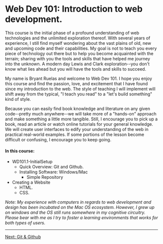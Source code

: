 # Web Dev 101: Introduction to web development.
This course is the initial phase of a profound understanding of web
technologies and the unlimited exploration thereof. With several years
of experience, I still find myself wondering about the vast plains of
old, new and upcoming code and their capabilities. My goal is not to teach
you every piece of technology out there but to help you become acquainted 
with the terrain; sharing with you the tools and skills that have helped 
me journey into the unknown. A modern day Lewis and Clark exploration--you don't know 
what lies ahead but you will have the tools and skills to succeed.

My name is Bryant Ruelas and welcome to Web Dev 101. I hope you enjoy this
course and find the passion, love, and excitement that I have found since 
my introduction to the web. The style of teaching I will implement will shift 
away from the typical, "I teach you read" to a "let's build something" kind of style. 

Because you can easily find book knowledge and literature on any given 
code--pretty much anywhere--we will take more of a "hands-on" approach 
and make something a little more tangible. Still, I encourage you to pick 
up a book, read an article or watch online tutorials for your general knowledge.
We will create user interfaces to edify your understanding of the web 
in practical real-world examples. If some portions of the lesson become difficult 
or confusing, I encourage you to keep going. 

#### In this course:

- WD101.1-InitialSetup
  - Quick Overview: Git and Github.
  - Installing Software: Windows/Mac
 	- Simple Repository
- Creating a Website
  - HTML.
  - CSS.

*Note: My experience with computers in regards to web development and design
has been incubated on the Mac OS ecosystem. However, I grew up on windows
and the OS still runs somewhere in my cognitive circuitry. Please bear with me as I
try to foster a learning environments that works for both types of users.*


---

[Next: Git & Github](./WD101.1-InitialSetup/Git&Github.md)


